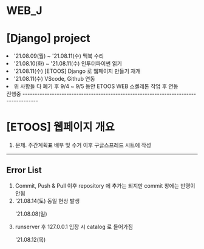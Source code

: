 # WEB_J

<h1> [Django] project </h1>

<li> '21.08.09(월) ~ '21.08.11(수) 맥북 수리 </li>
<li> '21.08.10(화) ~ '21.08.11(수) 인투더파이썬 읽기</li>
<li> '21.08.11(수) [ETOOS] Django 로 웹페이지 만들기 재개</li>
<li> '21.08.11(수) VScode, Github 연동</li>

<li> 위 사항들 다 폐기 후 9/4 ~ 9/5 동안 ETOOS WEB 스켈레톤 작업 후 연동 </li>
진행중
------------------------------------------------------------------------------------
<h1> [ETOOS] 웹페이지 개요 </h1>
<ol> 
  <li>문제. 주간계획표 배부 및 수거 이후 구글스프레드 시트에 작성</li>
</ol>



------------------------------------------------------------------------------------
<h2> Error List </h2>
<ol> 
  <li>Commit, Push & Pull 이후 repository 에 추가는 되지만 commit 창에는 반영이 안됨</li>
  <li> '21.08.14(토) 동일 현상 발생
  <p>'21.08.08(일)</p>
  <li>runserver 후 127.0.0.1 입장 시 catalog 로 들어가짐</li>
  <p>'21.08.12(목)</p>
  
</ol>


